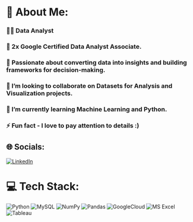
# 💫 About Me:

### 👩‍💻 Data Analyst  <br>
### 🚀 2x Google Certified Data Analyst Associate. <br>
### 🎯 Passionate about converting data into insights and building frameworks for decision-making. <br>
### 👯 I’m looking to collaborate on Datasets for Analysis and Visualization projects. <br>
### 🌱 I’m currently learning Machine Learning and Python. <br>
### ⚡ Fun fact - I love to pay attention to details :)


## 🌐 Socials:
 [![LinkedIn](https://img.shields.io/badge/LinkedIn-0077B5?style=for-the-badge&logo=linkedin&logoColor=white)](https://www.linkedin.com/in/vinodgoraguddi/) 

# 💻 Tech Stack:
![Python](https://img.shields.io/badge/Python-3776AB?style=for-the-badge&logo=python&logoColor=white) ![MySQL](https://img.shields.io/badge/MySQL-005C84?style=for-the-badge&logo=mysql&logoColor=white) ![NumPy](https://img.shields.io/badge/numpy-%23013243.svg?style=flat-square&logo=numpy&logoColor=white) ![Pandas](https://img.shields.io/badge/pandas-%23150458.svg?style=flat-square&logo=pandas&logoColor=white) ![GoogleCloud](	https://img.shields.io/badge/Google_Cloud-4285F4?style=for-the-badge&logo=google-cloud&logoColor=white) ![MS Excel](https://img.shields.io/badge/Microsoft_Excel-217346?style=for-the-badge&logo=microsoft-excel&logoColor=white) 
![Tableau](https://img.shields.io/badge/Tableau-E97627?style=for-the-badge&logo=Tableau&logoColor=white)




<!-- Proudly created with GPRM ( https://gprm.itsvg.in ) -->
